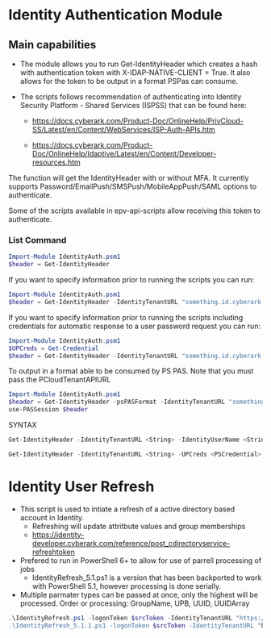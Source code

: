 # Identity Authentication Module

## Main capabilities

- The module allows you to run Get-IdentityHeader which creates a hash with authentication token with X-IDAP-NATIVE-CLIENT = True. It also allows for the token to be output in a format PSPas can consume.

- The scripts follows recommendation of authenticating into Identity Security Platform - Shared Services (ISPSS) that can be found here:

  - <https://docs.cyberark.com/Product-Doc/OnlineHelp/PrivCloud-SS/Latest/en/Content/WebServices/ISP-Auth-APIs.htm>

  - <https://docs.cyberark.com/Product-Doc/OnlineHelp/Idaptive/Latest/en/Content/Developer-resources.htm>

The function will get the IdentityHeader with or without MFA. It currently supports Password/EmailPush/SMSPush/MobileAppPush/SAML options to authenticate.

Some of the scripts available in epv-api-scripts allow receiving this token to authenticate.

### List Command

```powershell
Import-Module IdentityAuth.psm1
$header = Get-IdentityHeader
```

If you want to specify information prior to running the scripts you can run:

```powershell
Import-Module IdentityAuth.psm1
$header = Get-IdentityHeader -IdentityTenantURL "something.id.cyberark.cloud" -IdentityUserName "UserToAuthenticate@cyberark.cloud.ID"
```

If you want to specify information prior to running the scripts including credentials for automatic response to a user password request you can run:

```powershell
Import-Module IdentityAuth.psm1
$UPCreds = Get-Credential
$header = Get-IdentityHeader -IdentityTenantURL "something.id.cyberark.cloud" -UPCreds $UPCreds
```

To output in a format able to be consumed by PS PAS.
Note that you must pass the PCloudTenantAPIURL
```powershell
Import-Module IdentityAuth.psm1
$header = Get-IdentityHeader -psPASFormat -IdentityTenantURL "something.id.cyberark.cloud" -IdentityUserName "UserToAuthenticate@cyberark.cloud.ID" -PCloudSubdomain "subdomain"
use-PASSession $header
```

SYNTAX
````powershell
Get-IdentityHeader -IdentityTenantURL <String> -IdentityUserName <String> [-IdentityTenantId <String>] [-psPASFormat] [-PCloudSubdomain <String>] [<CommonParameters>]

Get-IdentityHeader -IdentityTenantURL <String> -UPCreds <PSCredential> [-IdentityTenantId <String>] [-psPASFormat] [-PCloudSubdomain <String>] [<CommonParameters>]
````
# Identity User Refresh

- This script is used to intiate a refresh of a active directory based account in Identity.
  - Refreshing will update attritbute values and group memberships
  - https://identity-developer.cyberark.com/reference/post_cdirectoryservice-refreshtoken
- Prefered to run in PowerShell 6+ to allow for use of parrell processing of jobs
  - IdentityRefresh_5.1.ps1 is a version that has been backported to work with PowerShell 5.1, however processing is done serially.
- Multiple parmater types can be passed at once, only the highest will be processed. Order or processing: GroupName, UPB, UUID, UUIDArray 

```powershell
.\IdentityRefresh.ps1 -logonToken $srcToken -IdentityTenantURL "https://something.id.cyberark.cloud" [-GroupName "CyberArk - Vault Users"] [-UPN "User@lab.local] [-UUID "23b7f98c-60b4-4c01-a33f-4caa99472343"] [-UUIDArray @("23b7f98c-60b4-4c01-a33f-e4caa9947703","21b74328c-60b4-4c01-a33f-4caa99472343")]
.\IdentityRefresh_5.1.1.ps1 -logonToken $srcToken -IdentityTenantURL "https://something.id.cyberark.cloud" [-GroupName "CyberArk - Vault Users"] [-UPN "User@lab.local] [-UUID "23b7f98c-60b4-4c01-a33f-4caa99472343"] [-UUIDArray @("23b7f98c-60b4-4c01-a33f-e4caa9947703","21b74328c-60b4-4c01-a33f-4caa99472343")]
```
